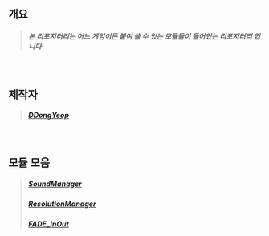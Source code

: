 ## 개요
  >##### 본 리포지터리는 어느 게임이든 붙여 쓸 수 있는 모듈들이 들어있는 리포지터리 입니다

<br/>

## 제작자
  >##### [DDongYeop]

<br/>

## 모듈 모음
  >##### [SoundManager]
  >##### [ResolutionManager]
  >##### [FADE_InOut]








[DDongYeop]: https://github.com/DDongYeop "깃허브로 이동됩니다"
[SoundManager]: https://github.com/DDongYeop/UnityModule2021/tree/main/SoundManager
[ResolutionManager]: https://github.com/DDongYeop/UnityModule2021/tree/main/ResolutionManager
[FADE_InOut]: https://github.com/DDongYeop/UnityModule2021/tree/main/FADE_InOut